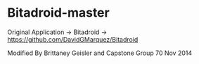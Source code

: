 Bitadroid-master
================

Original Application -> Bitadroid -> https://github.com/DavidGMarquez/Bitadroid

Modified By Brittaney Geisler and Capstone Group 70 Nov 2014
